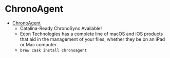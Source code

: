 # ChronoAgent
- [ChronoAgent](https://www.econtechnologies.com/)
  -  Catalina-Ready ChronoSync Available!
  - Econ Technologies has a complete line of macOS and iOS products that aid in the management of your files, whether they be on an iPad or Mac computer.
  - `brew cask install chronoagent`
